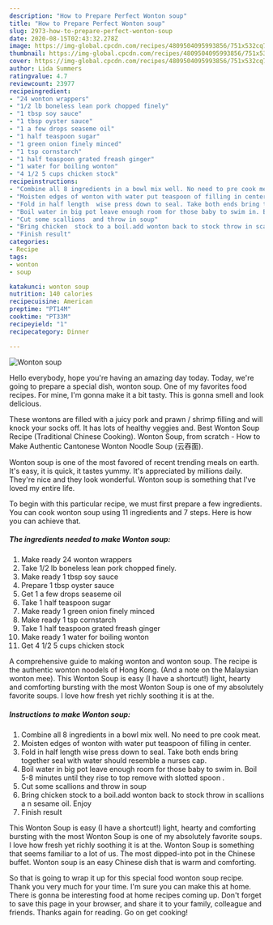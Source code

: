 ```yaml
---
description: "How to Prepare Perfect Wonton soup"
title: "How to Prepare Perfect Wonton soup"
slug: 2973-how-to-prepare-perfect-wonton-soup
date: 2020-08-15T02:43:32.278Z
image: https://img-global.cpcdn.com/recipes/4809504095993856/751x532cq70/wonton-soup-recipe-main-photo.jpg
thumbnail: https://img-global.cpcdn.com/recipes/4809504095993856/751x532cq70/wonton-soup-recipe-main-photo.jpg
cover: https://img-global.cpcdn.com/recipes/4809504095993856/751x532cq70/wonton-soup-recipe-main-photo.jpg
author: Lida Summers
ratingvalue: 4.7
reviewcount: 23977
recipeingredient:
- "24 wonton wrappers"
- "1/2 lb boneless lean pork chopped finely"
- "1 tbsp soy sauce"
- "1 tbsp oyster sauce"
- "1 a few drops seaseme oil"
- "1 half teaspoon sugar"
- "1 green onion finely minced"
- "1 tsp cornstarch"
- "1 half teaspoon grated freash ginger"
- "1 water for boiling wonton"
- "4 1/2 5 cups chicken stock"
recipeinstructions:
- "Combine all 8 ingredients in a bowl mix well. No need to pre cook meat."
- "Moisten edges of wonton with water put teaspoon of filling in center."
- "Fold in half length  wise press down to seal. Take both ends bring together seal with water should resemble a nurses cap."
- "Boil water in big pot leave enough room for those baby to swim in. Boil 5-8 minutes until they rise to top remove with slotted spoon ."
- "Cut some scallions  and throw in soup"
- "Bring chicken  stock to a boil.add wonton back to stock throw in scallions a n sesame oil. Enjoy"
- "Finish result"
categories:
- Recipe
tags:
- wonton
- soup

katakunci: wonton soup 
nutrition: 140 calories
recipecuisine: American
preptime: "PT14M"
cooktime: "PT33M"
recipeyield: "1"
recipecategory: Dinner

---
```



![Wonton soup](https://img-global.cpcdn.com/recipes/4809504095993856/751x532cq70/wonton-soup-recipe-main-photo.jpg)

Hello everybody, hope you're having an amazing day today. Today, we're going to prepare a special dish, wonton soup. One of my favorites food recipes. For mine, I'm gonna make it a bit tasty. This is gonna smell and look delicious.

These wontons are filled with a juicy pork and prawn / shrimp filling and will knock your socks off. It has lots of healthy veggies and. Best Wonton Soup Recipe (Traditional Chinese Cooking). Wonton Soup, from scratch - How to Make Authentic Cantonese Wonton Noodle Soup (云吞面).

Wonton soup is one of the most favored of recent trending meals on earth. It's easy, it is quick, it tastes yummy. It's appreciated by millions daily. They're nice and they look wonderful. Wonton soup is something that I've loved my entire life.


To begin with this particular recipe, we must first prepare a few ingredients. You can cook wonton soup using 11 ingredients and 7 steps. Here is how you can achieve that.

<!--inarticleads1-->

##### The ingredients needed to make Wonton soup:

1. Make ready 24 wonton wrappers
1. Take 1/2 lb boneless lean pork chopped finely.
1. Make ready 1 tbsp soy sauce
1. Prepare 1 tbsp oyster sauce
1. Get 1 a few drops seaseme oil
1. Take 1 half teaspoon sugar
1. Make ready 1 green onion finely minced
1. Make ready 1 tsp cornstarch
1. Take 1 half teaspoon grated freash ginger
1. Make ready 1 water for boiling wonton
1. Get 4 1/2 5 cups chicken stock


A comprehensive guide to making wonton and wonton soup. The recipe is the authentic wonton noodels of Hong Kong. (And a note on the Malaysian wonton mee). This Wonton Soup is easy (I have a shortcut!) light, hearty and comforting bursting with the most Wonton Soup is one of my absolutely favorite soups. I love how fresh yet richly soothing it is at the. 

<!--inarticleads2-->

##### Instructions to make Wonton soup:

1. Combine all 8 ingredients in a bowl mix well. No need to pre cook meat.
1. Moisten edges of wonton with water put teaspoon of filling in center.
1. Fold in half length  wise press down to seal. Take both ends bring together seal with water should resemble a nurses cap.
1. Boil water in big pot leave enough room for those baby to swim in. Boil 5-8 minutes until they rise to top remove with slotted spoon .
1. Cut some scallions  and throw in soup
1. Bring chicken  stock to a boil.add wonton back to stock throw in scallions a n sesame oil. Enjoy
1. Finish result


This Wonton Soup is easy (I have a shortcut!) light, hearty and comforting bursting with the most Wonton Soup is one of my absolutely favorite soups. I love how fresh yet richly soothing it is at the. Wonton Soup is something that seems familiar to a lot of us. The most dipped-into pot in the Chinese buffet. Wonton soup is an easy Chinese dish that is warm and comforting. 

So that is going to wrap it up for this special food wonton soup recipe. Thank you very much for your time. I'm sure you can make this at home. There is gonna be interesting food at home recipes coming up. Don't forget to save this page in your browser, and share it to your family, colleague and friends. Thanks again for reading. Go on get cooking!

